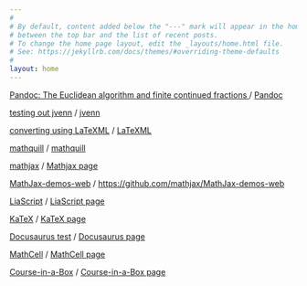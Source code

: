 ```yaml
---
#
# By default, content added below the "---" mark will appear in the home page
# between the top bar and the list of recent posts.
# To change the home page layout, edit the _layouts/home.html file.
# See: https://jekyllrb.com/docs/themes/#overriding-theme-defaults
#
layout: home
---
```


[Pandoc: The Euclidean algorithm and finite continued fractions
](/pandoc/euclideanalgorithm/euclideanalgorithm.html "Made using Pandoc") / [Pandoc](https://pandoc.org/)

[testing out jvenn](/jvenn/docs/index.html "jvenn") / [jvenn](http://jvenn.toulouse.inra.fr/app/index.html "Project website")

[converting using LaTeXML](/latexML/euclideanalgorithm/euclideanalgorithm.html "LaTeXML") / [LaTeXML](https://dlmf.nist.gov/LaTeXML/ "Project website")

[mathquill](/mathquill "LaTeXML") / [mathquill](http://mathquill.com/ "Project website")

[mathjax](/mathjax) / [Mathjax page](https://www.mathjax.org/)

[MathJax-demos-web](/MathJax-demos-web) / <https://github.com/mathjax/MathJax-demos-web>

[LiaScript](/LiaScript) / [LiaScript page](https://github.com/LiaScript/LiaScript)

[KaTeX](/KaTeX) / [KaTeX page](https://katex.org/)

[Docusaurus test](/my-website/build) / [Docusaurus page](https://v2.docusaurus.io/)

[MathCell](/mathcell) / [MathCell page](https://github.com/paulmasson/mathcell)

[Course-in-a-Box](/course-in-a-box) / [Course-in-a-Box page](https://course-in-a-box.p2pu.org/)


